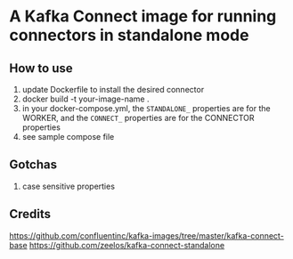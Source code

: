 # A Kafka Connect image for running connectors in standalone mode
## How to use
1. update Dockerfile to install the desired connector
2. docker build -t your-image-name .
3. in your docker-compose.yml, the `STANDALONE_` properties are for the WORKER, and the `CONNECT_` properties are for the CONNECTOR properties
4. see sample compose file

## Gotchas
1. case sensitive properties

## Credits
https://github.com/confluentinc/kafka-images/tree/master/kafka-connect-base
https://github.com/zeelos/kafka-connect-standalone
